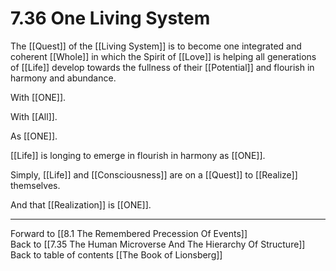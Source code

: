 # 7.36 One Living System

The [[Quest]] of the [[Living System]] is to become one integrated and coherent [[Whole]] in which the Spirit of [[Love]] is helping all generations of [[Life]] develop towards the fullness of their [[Potential]] and flourish in harmony and abundance. 

With [[ONE]]. 

With [[All]]. 

As [[ONE]]. 

[[Life]] is longing to emerge in flourish in harmony as [[ONE]]. 

Simply, [[Life]] and [[Consciousness]] are on a [[Quest]] to [[Realize]] themselves. 

And that [[Realization]] is [[ONE]].  

___

Forward to [[8.1 The Remembered Precession Of Events]]                   
Back to [[7.35 The Human Microverse And The Hierarchy Of Structure]]                        
Back to table of contents [[The Book of Lionsberg]]  
